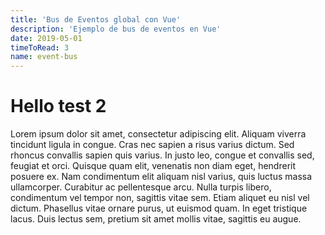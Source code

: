```yaml
---
title: 'Bus de Eventos global con Vue'
description: 'Ejemplo de bus de eventos en Vue'
date: 2019-05-01
timeToRead: 3
name: event-bus
---
```


# Hello test 2

Lorem ipsum dolor sit amet, consectetur adipiscing elit. Aliquam viverra tincidunt ligula in congue. Cras nec sapien a risus varius dictum. Sed rhoncus convallis sapien quis varius. In justo leo, congue et convallis sed, feugiat et orci. Quisque quam elit, venenatis non diam eget, hendrerit posuere ex. Nam condimentum elit aliquam nisl varius, quis luctus massa ullamcorper. Curabitur ac pellentesque arcu. Nulla turpis libero, condimentum vel tempor non, sagittis vitae sem. Etiam aliquet eu nisl vel dictum. Phasellus vitae ornare purus, ut euismod quam. In eget tristique lacus. Duis lectus sem, pretium sit amet mollis vitae, sagittis eu augue.
